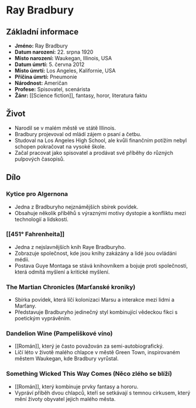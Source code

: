 # Ray Bradbury
## Základní informace
- **Jméno:** Ray Bradbury
- **Datum narození:** 22. srpna 1920
- **Místo narození:** Waukegan, Illinois, USA
- **Datum úmrtí:** 5. června 2012
- **Místo úmrtí:** Los Angeles, Kalifornie, USA
- **Příčina úmrtí:** Pneumonie
- **Národnost:** Američan
- **Profese:** Spisovatel, scenárista
- **Žánr:** [[Science fiction]], fantasy, horor, literatura faktu

## Život
- Narodil se v malém městě ve státě Illinois.
- Bradbury projevoval od mládí zájem o psaní a četbu.
- Studoval na Los Angeles High School, ale kvůli finančním potížím nebyl schopen pokračovat na vysoké škole.
- Začal pracovat jako spisovatel a prodávat své příběhy do různých pulpových časopisů.

## Dílo
### Kytice pro Algernona
- Jedna z Bradburyho nejznámějších sbírek povídek.
- Obsahuje několik příběhů s výraznými motivy dystopie a konfliktu mezi technologií a lidskostí.

### [[451° Fahrenheita]]
- Jedna z nejslavnějších knih Raye Bradburyho.
- Zobrazuje společnost, kde jsou knihy zakázány a lidé jsou ovládáni médii.
- Postava Guye Montaga se stává knihovníkem a bojuje proti společnosti, která odmítá myšlení a kritické myšlení.

### The Martian Chronicles (Marťanské kroniky)
- Sbírka povídek, která líčí kolonizaci Marsu a interakce mezi lidmi a Marťany.
- Představuje Bradburyho jedinečný styl kombinující vědeckou fikci s poetickým vyprávěním.

### Dandelion Wine (Pampeliškové víno)
- [[Román]], který je často považován za semi-autobiografický.
- Líčí léto v životě malého chlapce v městě Green Town, inspirovaném městem Waukegan, kde Bradbury vyrůstal.

### Something Wicked This Way Comes (Něco zlého se blíží)
- [[Román]], který kombinuje prvky fantasy a hororu.
- Vypráví příběh dvou chlapců, kteří se setkávají s temnou cirkusem, který mění životy obyvatel jejich malého města.